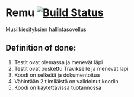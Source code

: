 # Remu [![Build Status](https://travis-ci.org/RemuTeam/Remu.svg?branch=master)](https://travis-ci.org/RemuTeam/Remu)
Musiikiesityksien hallintasovellus


## Definition of done:

1. Testit ovat olemassa ja menevät läpi
2. Testit ovat puskettu Travikselle ja menevät läpi
3. Koodi on selkeää ja dokumentoitua
4. Vähintään 2 tiimiläistä on validoinut koodin
5. Koodi on käytettävissä tuotannossa
